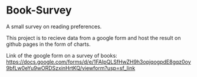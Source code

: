 # Book-Survey

A small survey on reading preferences.

This project is to recieve data from a google form and host the result on github pages in the form of charts.

Link of the google form on a survey of books: https://docs.google.com/forms/d/e/1FAIpQLSfHwZH9h3opjqogpdE8gqz0oy9bfLw0eYu9wORDSzxinHrtKQ/viewform?usp=sf_link
